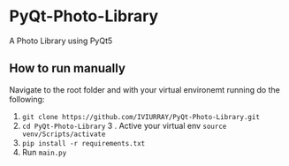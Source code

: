 # PyQt-Photo-Library
A Photo Library using PyQt5


## How to run manually
Navigate to the root folder and with your virtual environemt running do the following:
1. `git clone https://github.com/IVIURRAY/PyQt-Photo-Library.git`
2. `cd PyQt-Photo-Library`
3 . Active your virtual env `source venv/Scripts/activate`
4. `pip install -r requirements.txt`
5. Run `main.py`
